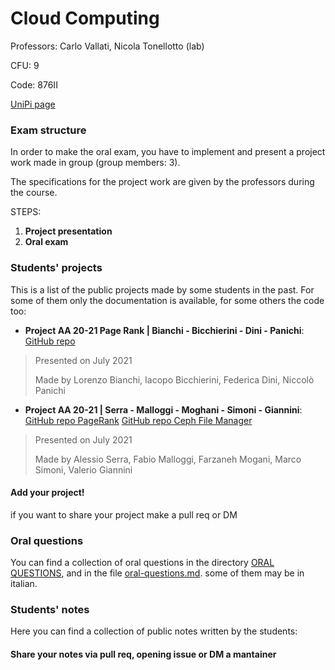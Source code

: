 # Cloud Computing

Professors: Carlo Vallati, Nicola Tonellotto (lab)

CFU: 9

Code: 876II

[UniPi page](https://esami.unipi.it/esami2/programma.php?pg=ects&c=48212)

### Exam structure

In order to make the oral exam, you have to implement and present a project work made in group (group members: 3).

The specifications for the project work are given by the professors during the course.

STEPS:

1. **Project presentation**
2. **Oral exam**

### Students' projects

This is a list of the public projects made by some students in the past. For some of them only the documentation is available, for some others the code too:
- **Project AA 20-21 Page Rank | Bianchi - Bicchierini - Dini - Panichi**: [GitHub repo](https://github.com/lorebianchi98/PageRank)
>Presented on July 2021
>
>Made by Lorenzo Bianchi, Iacopo Bicchierini, Federica Dini, Niccolò Panichi
>
- **Project AA 20-21 | Serra - Malloggi - Moghani - Simoni - Giannini**: [GitHub repo PageRank](https://github.com/lorebianchi98/PageRank) [GitHub repo Ceph File Manager](https://github.com/ValeGian/CephFileManager)
>Presented on July 2021
>
>Made by Alessio Serra, Fabio Malloggi, Farzaneh Mogani, Marco Simoni, Valerio Giannini
>

#### **Add your project!** 
if you want to share your project make a pull req or DM


### Oral questions

You can find a collection of oral questions in the directory [ORAL QUESTIONS](oral-questions), and in the file [oral-questions.md](oral-questions.md). some of them may be in italian.


### Students' notes

Here you can find a collection of public notes written by the students:

#### Share your notes via pull req, opening issue or DM a mantainer